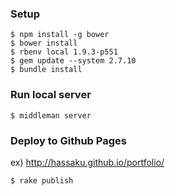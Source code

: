 ### Setup

```
$ npm install -g bower
$ bower install
$ rbenv local 1.9.3-p551
$ gem update --system 2.7.10
$ bundle install
```

### Run local server

```
$ middleman server
```

### Deploy to Github Pages

ex) http://hassaku.github.io/portfolio/

```
$ rake publish
```

